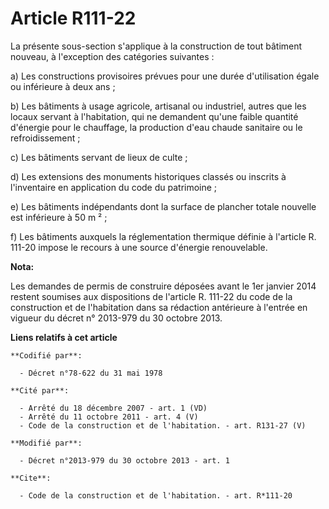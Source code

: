 # Article R111-22

La présente sous-section s'applique à la construction de tout bâtiment nouveau, à l'exception des catégories suivantes : 

a) Les constructions provisoires prévues pour une durée d'utilisation égale ou inférieure à deux ans ; 

b) Les bâtiments à usage agricole, artisanal ou industriel, autres que les locaux servant à l'habitation, qui ne demandent
qu'une faible quantité d'énergie pour le chauffage, la production d'eau chaude sanitaire ou le refroidissement ; 

c) Les bâtiments servant de lieux de culte ; 

d) Les extensions des monuments historiques classés ou inscrits à l'inventaire en application du code du patrimoine ; 

e) Les bâtiments indépendants dont la surface de plancher totale nouvelle est inférieure à 50 m ² ; 

f) Les bâtiments auxquels la réglementation thermique définie à l'article R. 111-20 impose le recours à une source d'énergie
renouvelable.

**Nota:**

Les demandes de permis de construire déposées avant le 1er janvier 2014 restent soumises aux dispositions de l'article R.
111-22 du code de la construction et de l'habitation dans sa rédaction antérieure à l'entrée en vigueur du décret n° 2013-979
du 30 octobre 2013.

**Liens relatifs à cet article**

	**Codifié par**:

	  - Décret n°78-622 du 31 mai 1978

	**Cité par**:

	  - Arrêté du 18 décembre 2007 - art. 1 (VD)
	  - Arrêté du 11 octobre 2011 - art. 4 (V)
	  - Code de la construction et de l'habitation. - art. R131-27 (V)

	**Modifié par**:

	  - Décret n°2013-979 du 30 octobre 2013 - art. 1

	**Cite**:

	  - Code de la construction et de l'habitation. - art. R*111-20
